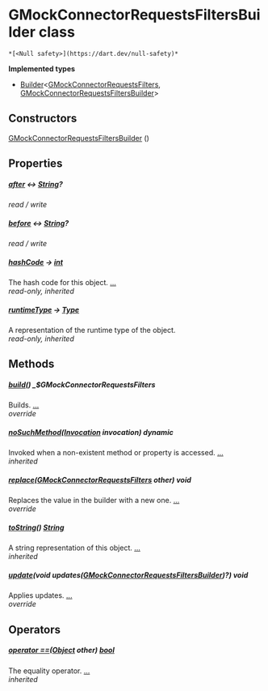 


# GMockConnectorRequestsFiltersBuilder class






    *[<Null safety>](https://dart.dev/null-safety)*






**Implemented types**

- [Builder](https://pub.dev/documentation/built_value/8.1.2/built_value/Builder-class.html)&lt;[GMockConnectorRequestsFilters](../third_party_yonomi_graphql_schema_schema.docs.schema.gql/GMockConnectorRequestsFilters-class.md), [GMockConnectorRequestsFiltersBuilder](../third_party_yonomi_graphql_schema_schema.docs.schema.gql/GMockConnectorRequestsFiltersBuilder-class.md)>





## Constructors

[GMockConnectorRequestsFiltersBuilder](../third_party_yonomi_graphql_schema_schema.docs.schema.gql/GMockConnectorRequestsFiltersBuilder/GMockConnectorRequestsFiltersBuilder.md) ()

    


## Properties

##### [after](../third_party_yonomi_graphql_schema_schema.docs.schema.gql/GMockConnectorRequestsFiltersBuilder/after.md) &#8596; [String](https://api.flutter.dev/flutter/dart-core/String-class.html)?



   
_read / write_



##### [before](../third_party_yonomi_graphql_schema_schema.docs.schema.gql/GMockConnectorRequestsFiltersBuilder/before.md) &#8596; [String](https://api.flutter.dev/flutter/dart-core/String-class.html)?



   
_read / write_



##### [hashCode](https://api.flutter.dev/flutter/dart-core/Object/hashCode.html) &#8594; [int](https://api.flutter.dev/flutter/dart-core/int-class.html)



The hash code for this object. [...](https://api.flutter.dev/flutter/dart-core/Object/hashCode.html)  
_read-only, inherited_



##### [runtimeType](https://api.flutter.dev/flutter/dart-core/Object/runtimeType.html) &#8594; [Type](https://api.flutter.dev/flutter/dart-core/Type-class.html)



A representation of the runtime type of the object.   
_read-only, inherited_




## Methods

##### [build](../third_party_yonomi_graphql_schema_schema.docs.schema.gql/GMockConnectorRequestsFiltersBuilder/build.md)() _$GMockConnectorRequestsFilters



Builds. [...](../third_party_yonomi_graphql_schema_schema.docs.schema.gql/GMockConnectorRequestsFiltersBuilder/build.md)  
_override_



##### [noSuchMethod](https://api.flutter.dev/flutter/dart-core/Object/noSuchMethod.html)([Invocation](https://api.flutter.dev/flutter/dart-core/Invocation-class.html) invocation) dynamic



Invoked when a non-existent method or property is accessed. [...](https://api.flutter.dev/flutter/dart-core/Object/noSuchMethod.html)  
_inherited_



##### [replace](../third_party_yonomi_graphql_schema_schema.docs.schema.gql/GMockConnectorRequestsFiltersBuilder/replace.md)([GMockConnectorRequestsFilters](../third_party_yonomi_graphql_schema_schema.docs.schema.gql/GMockConnectorRequestsFilters-class.md) other) void



Replaces the value in the builder with a new one. [...](../third_party_yonomi_graphql_schema_schema.docs.schema.gql/GMockConnectorRequestsFiltersBuilder/replace.md)  
_override_



##### [toString](https://api.flutter.dev/flutter/dart-core/Object/toString.html)() [String](https://api.flutter.dev/flutter/dart-core/String-class.html)



A string representation of this object. [...](https://api.flutter.dev/flutter/dart-core/Object/toString.html)  
_inherited_



##### [update](../third_party_yonomi_graphql_schema_schema.docs.schema.gql/GMockConnectorRequestsFiltersBuilder/update.md)(void updates([GMockConnectorRequestsFiltersBuilder](../third_party_yonomi_graphql_schema_schema.docs.schema.gql/GMockConnectorRequestsFiltersBuilder-class.md))?) void



Applies updates. [...](../third_party_yonomi_graphql_schema_schema.docs.schema.gql/GMockConnectorRequestsFiltersBuilder/update.md)  
_override_




## Operators

##### [operator ==](https://api.flutter.dev/flutter/dart-core/Object/operator_equals.html)([Object](https://api.flutter.dev/flutter/dart-core/Object-class.html) other) [bool](https://api.flutter.dev/flutter/dart-core/bool-class.html)



The equality operator. [...](https://api.flutter.dev/flutter/dart-core/Object/operator_equals.html)  
_inherited_












